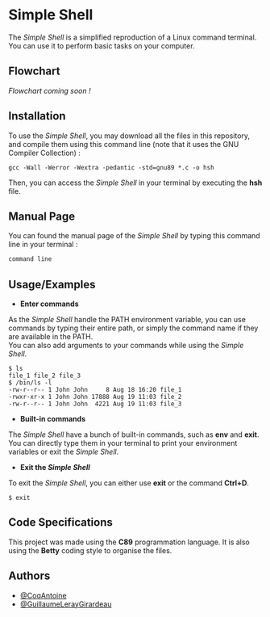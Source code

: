 # Simple Shell

The *Simple Shell* is a simplified reproduction of a Linux command terminal. You can use it to perform basic tasks on your computer. 

## Flowchart

*Flowchart coming soon !*

## Installation

To use the *Simple Shell*, you may download all the files in this repository, and compile them using this command line (note that it uses the GNU Compiler Collection) :

````
gcc -Wall -Werror -Wextra -pedantic -std=gnu89 *.c -o hsh
````

Then, you can access the *Simple Shell* in your terminal by executing the **hsh** file. 
## Manual Page

You can found the manual page of the *Simple Shell* by typing this command line in your terminal :

````C
command line

````
## Usage/Examples

- **Enter commands**

As the *Simple Shell* handle the PATH environment variable, you can use commands by typing their entire path, or simply the command name if they are available in the PATH.  
You can also add arguments to your commands while using the *Simple Shell*. 

````
$ ls
file_1 file_2 file_3
$ /bin/ls -l
-rw-r--r-- 1 John John     8 Aug 18 16:20 file_1
-rwxr-xr-x 1 John John 17888 Aug 19 11:03 file_2
-rw-r--r-- 1 John John  4221 Aug 19 11:03 file_3
````

- **Built-in commands**

The *Simple Shell* have a bunch of built-in commands, such as **env** and **exit**. You can directly type them in your terminal to print your environment variables or exit the *Simple Shell*.  

- **Exit the *Simple Shell***

To exit the *Simple Shell*, you can either use **exit** or the command **Ctrl+D**.

````
$ exit
```` 

## Code Specifications

This project was made using the **C89** programmation language. It is also using the **Betty** coding style to organise the files. 
## Authors

- [@CoqAntoine](https://github.com/CoqAntoine)
- [@GuillaumeLerayGirardeau](https://github.com/GuillaumeLerayGirardeau)
